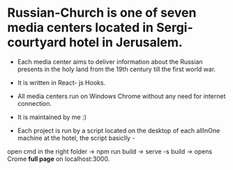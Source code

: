 # Russian-Church is one of seven media centers located in Sergi- courtyard  hotel in Jerusalem. 

* Each media center aims to deliver information about the Russian presents in the holy land from the 19th century till the first world war.  

* It is written in React- js Hooks. 

* All media centers run on Windows Chrome without any need for internet connection. 

* It is maintained by me :) 

* Each project is run by a script located on the desktop of each allInOne machine at the hotel, the script basiclly -

open cmd in the right folder -> npm run build -> serve -s build -> opens Crome **full page** on localhost:3000.



